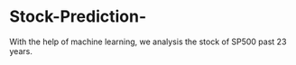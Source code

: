 # Stock-Prediction-
With the help of machine learning, we analysis the stock of SP500 past 23 years. 
